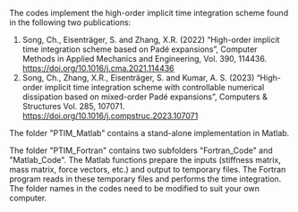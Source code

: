 The codes implement the high-order implicit time integration scheme found in the following two publications: 
1. Song, Ch., Eisenträger, S. and Zhang, X.R. (2022) “High-order implicit time integration scheme based on Padé expansions”, Computer Methods in Applied Mechanics and Engineering, Vol. 390, 114436. https://doi.org/10.1016/j.cma.2021.114436
2. Song, Ch., Zhang, X.R., Eisenträger, S. and Kumar, A. S. (2023) “High-order implicit time integration scheme with controllable numerical dissipation based on mixed-order Padé expansions”, Computers & Structures
Vol. 285, 107071. https://doi.org/10.1016/j.compstruc.2023.107071

The folder "PTIM_Matlab" contains a stand-alone implementation in Matlab. 

The folder "PTIM_Fortran" contains two subfolders "Fortran_Code" and "Matlab_Code". The Matlab functions prepare the inputs (stiffness matrix, mass matrix, force vectors, etc.) and output to temporary files. The Fortran program reads in these temporary files and performs the time integration. The folder names in the codes need to be modified to suit your own computer. 
